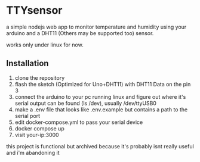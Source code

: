 # TTYsensor

a simple nodejs web app to monitor temperature and humidity using your arduino
and a DHT11 (Others may be supported too) sensor.

works only under linux for now.

## Installation

1. clone the repository
2. flash the sketch (Optimized for Uno+DHT11) with DHT11 Data on the pin 3
3. connect the arduino to your pc running linux and figure out where it's serial output can be found (ls /dev), usually /dev/ttyUSB0
4. make a .env file that looks like .env.example but contains a path to the serial port
5. edit docker-compose.yml to pass your serial device
6. docker compose up
7. visit your-ip:3000

this project is functional but archived because it's probably isnt really useful and i'm abandoning it
